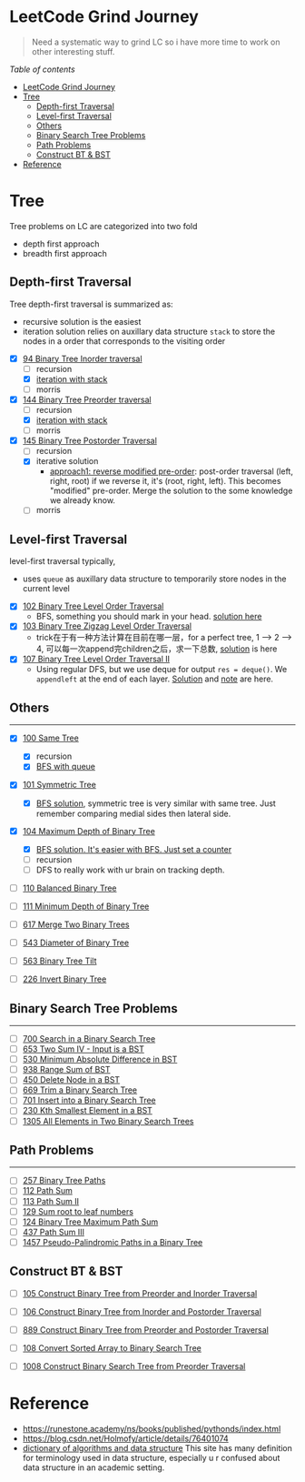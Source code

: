 # LeetCode Grind Journey

> Need a systematic way to grind LC so i have more time to work on other interesting stuff.


*Table of contents*
- [LeetCode Grind Journey](#leetcode-grind-journey)
- [Tree](#tree)
	- [Depth-first Traversal](#depth-first-traversal)
	- [Level-first Traversal](#level-first-traversal)
	- [Others](#others)
	- [Binary Search Tree Problems](#binary-search-tree-problems)
	- [Path Problems](#path-problems)
	- [Construct BT \& BST](#construct-bt--bst)
- [Reference](#reference)



# Tree

Tree problems on LC are categorized into two fold
- depth first approach
- breadth first approach

## Depth-first Traversal

Tree depth-first traversal is summarized as:
- recursive solution is the easiest
- iteration solution relies on auxillary data structure `stack` to store the nodes in a order that corresponds to the visiting order


 - [x] [94 Binary Tree Inorder traversal](https://leetcode.com/problems/binary-tree-inorder-traversal/)
	- [ ] recursion
	- [x] [iteration with stack](https://github.com/a4lamber/Leetcode/blob/d006a304d8d861819ee1e5f1a02eb30988e51d89/LeetCode/94-binary-tree-inorder-traversal)
	- [ ] morris
- [x] [144 Binary Tree Preorder traversal](https://leetcode.com/problems/binary-tree-preorder-traversal/)
	- [ ] recursion
	- [x] [iteration with stack](https://github.com/a4lamber/Leetcode/blob/d04c98fa7e2d0f752301b4bee262be8799d2e996/LeetCode/144-binary-tree-preorder-traversal)
	- [ ] morris
- [x] [145 Binary Tree Postorder Traversal](https://leetcode.com/problems/binary-tree-postorder-traversal/)
	- [ ] recursion
	- [x] iterative solution
		- [approach1: reverse modified pre-order](LeetCode/145-binary-tree-postorder-traversal/145-iteration-flip-modified-pre-order.py): post-order traversal (left, right, root) if we reverse it, it's (root, right, left). This becomes "modified" pre-order. Merge the solution to the some knowledge we already know. 
	- [ ] morris

## Level-first Traversal

level-first traversal typically,
- uses `queue` as auxillary data structure to temporarily store nodes in the current level

- [x] [102 Binary Tree Level Order Traversal](https://leetcode.com/problems/binary-tree-level-order-traversal/)
  - BFS, something you should mark in your head. [solution here](LeetCode/102-binary-tree-level-order-traversal/102-queue.py)
- [x] [103 Binary Tree Zigzag Level Order Traversal](https://leetcode.com/problems/binary-tree-zigzag-level-order-traversal/)
	- trick在于有一种方法计算在目前在哪一层，for a perfect tree, 1 --> 2 --> 4, 可以每一次append完children之后，求一下总数, [solution](LeetCode/103-binary-tree-zigzag-level-order-traversal/103-queue.py) is here
- [x] [107 Binary Tree Level Order Traversal II](https://leetcode.com/problems/binary-tree-level-order-traversal-ii/)
  - Using regular DFS, but we use deque for output `res = deque()`. We `appendleft` at the end of each layer. [Solution](./LeetCode/107-binary-tree-level-order-traversal-II/107_double_queue.py) and [note](./LeetCode/107-binary-tree-level-order-traversal-II/README.md) are here.


## Others
---
- [x]  [100 Same Tree](https://leetcode.com/problems/same-tree/)
	- [x] recursion
	- [x] [BFS with queue](./LeetCode/100-same-tree/README.md)
- [x]  [101 Symmetric Tree](https://leetcode.com/problems/symmetric-tree/)
	- [x] [BFS solution](./LeetCode/101-symmetric-tree/README.md), symmetric tree is very similar with same tree. Just remember comparing medial sides then lateral side.
- [x]  [104 Maximum Depth of Binary Tree](https://leetcode.com/problems/maximum-depth-of-binary-tree/)
	- [x] [BFS solution. It's easier with BFS. Just set a counter](./LeetCode/104-maximum-depth-of-binary-tree/104-BFS.py)
	- [ ] recursion
	- [ ] DFS to really work with ur brain on tracking depth. 
- [ ]  [110 Balanced Binary Tree](https://leetcode.com/problems/balanced-binary-tree/)
- [ ]  [111 Minimum Depth of Binary Tree](https://leetcode.com/problems/minimum-depth-of-binary-tree/)
- [ ]  [617 Merge Two Binary Trees](https://leetcode.com/problems/merge-two-binary-trees)
- [ ]  [543 Diameter of Binary Tree](https://leetcode.com/problems/diameter-of-binary-tree/)
- [ ]  [563 Binary Tree Tilt](https://leetcode.com/problems/binary-tree-tilt)
- [ ]  [226 Invert Binary Tree](https://leetcode.com/problems/invert-binary-tree/)


## Binary Search Tree Problems
---
- [ ] [700 Search in a Binary Search Tree](https://leetcode.com/problems/search-in-a-binary-search-tree)
- [ ] [653 Two Sum IV - Input is a BST](https://leetcode.com/problems/two-sum-iv-input-is-a-bst/)
- [ ] [530 Minimum Absolute Difference in BST](https://leetcode.com/problems/minimum-absolute-difference-in-bst/)
- [ ] [938 Range Sum of BST](https://leetcode.com/problems/range-sum-of-bst/)
- [ ] [450 Delete Node in a BST](https://leetcode.com/problems/delete-node-in-a-bst/)
- [ ] [669 Trim a Binary Search Tree](https://leetcode.com/problems/trim-a-binary-search-tree)
- [ ] [701 Insert into a Binary Search Tree](https://leetcode.com/problems/insert-into-a-binary-search-tree)
- [ ] [230 Kth Smallest Element in a BST](https://leetcode.com/problems/kth-smallest-element-in-a-bst)
- [ ] [1305 All Elements in Two Binary Search Trees](https://leetcode.com/problems/all-elements-in-two-binary-search-trees)

## Path Problems
---
- [ ] [257 Binary Tree Paths](https://leetcode.com/problems/binary-tree-paths/)
- [ ] [112 Path Sum](https://leetcode.com/problems/path-sum)
- [ ] [113 Path Sum II](https://leetcode.com/problems/path-sum-ii)
- [ ] [129 Sum root to leaf numbers](https://leetcode.com/problems/sum-root-to-leaf-numbers/)
- [ ] [124 Binary Tree Maximum Path Sum](https://leetcode.com/problems/binary-tree-maximum-path-sum/)
- [ ] [437 Path Sum III](https://leetcode.com/problems/path-sum-iii)
- [ ] [1457 Pseudo-Palindromic Paths in a Binary Tree](https://leetcode.com/problems/pseudo-palindromic-paths-in-a-binary-tree)

## Construct BT & BST
- [ ] [105 Construct Binary Tree from Preorder and Inorder Traversal](https://leetcode.com/problems/construct-binary-tree-from-preorder-and-inorder-traversal)
- [ ] [106 Construct Binary Tree from Inorder and Postorder Traversal](https://leetcode.com/problems/construct-binary-tree-from-inorder-and-postorder-traversal)
- [ ] [889 Construct Binary Tree from Preorder and Postorder Traversal](https://leetcode.com/problems/construct-binary-tree-from-preorder-and-postorder-traversal)
- [ ] [108 Convert Sorted Array to Binary Search Tree](https://leetcode.com/problems/convert-sorted-array-to-binary-search-tree)
- [ ] [1008 Construct Binary Search Tree from Preorder Traversal](https://leetcode.com/problems/construct-binary-search-tree-from-preorder-traversal)





# Reference
- https://runestone.academy/ns/books/published/pythonds/index.html
- https://blog.csdn.net/Holmofy/article/details/76401074
- [dictionary of algorithms and data structure](https://xlinux.nist.gov/dads/) This site has many definition for terminology used in data structure, especially u r confused about data structure in an academic setting.